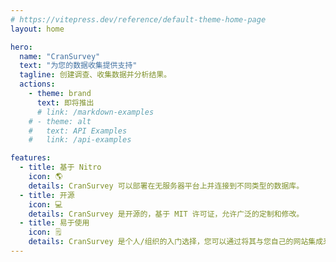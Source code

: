 ```yaml
---
# https://vitepress.dev/reference/default-theme-home-page
layout: home

hero:
  name: "CranSurvey"
  text: "为您的数据收集提供支持"
  tagline: 创建调查、收集数据并分析结果。
  actions:
    - theme: brand
      text: 即将推出
      # link: /markdown-examples
    # - theme: alt
    #   text: API Examples
    #   link: /api-examples

features:
  - title: 基于 Nitro
    icon: 🌎
    details: CranSurvey 可以部署在无服务器平台上并连接到不同类型的数据库。
  - title: 开源
    icon: 💻
    details: CranSurvey 是开源的，基于 MIT 许可证，允许广泛的定制和修改。
  - title: 易于使用
    icon: 🗒️
    details: CranSurvey 是个人/组织的入门选择，您可以通过将其与您自己的网站集成来收集数据。
---
```



